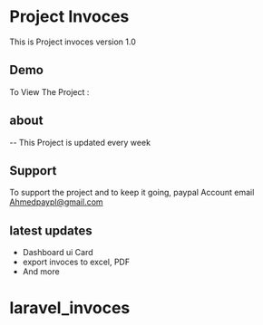 
# Project Invoces 

This is Project invoces version 1.0


## Demo

To View The Project : 


## about

-- This Project is updated every week


## Support

To support the project and to keep it going, paypal Account email Ahmedpaypl@gmail.com 


## latest updates

- Dashboard ui Card
- export invoces to excel, PDF
- And more 
# laravel_invoces
